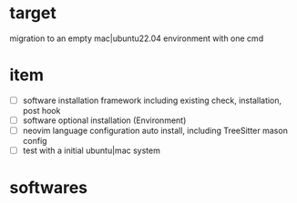 # target
migration to an empty mac|ubuntu22.04 environment with one cmd

# item
* [ ] software installation framework including existing check, installation, post hook
* [ ] software optional installation (Environment)
* [ ] neovim language configuration auto install, including TreeSitter mason config
* [ ] test with a initial ubuntu|mac system 

# softwares
